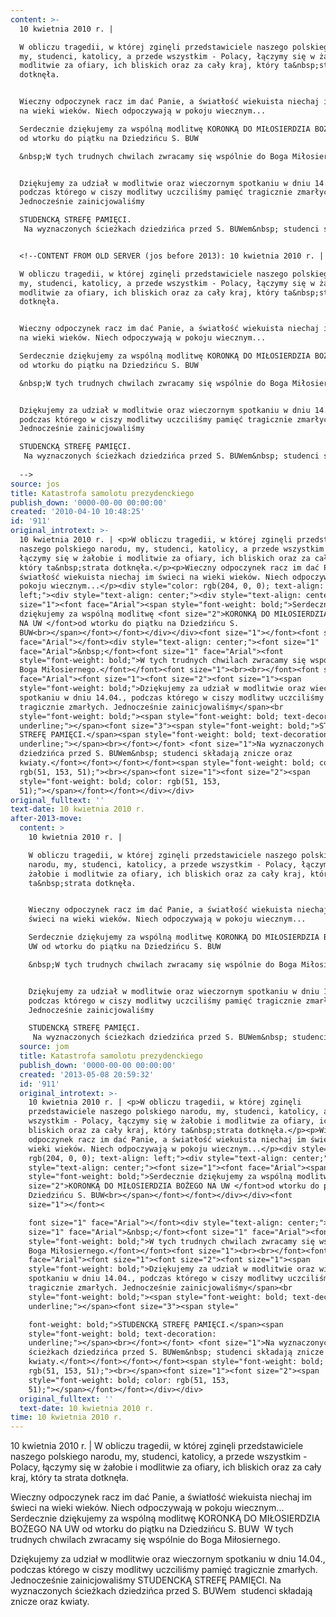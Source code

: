 ```yaml
---
content: >-
  10 kwietnia 2010 r. | 

  W obliczu tragedii, w której zginęli przedstawiciele naszego polskiego narodu,
  my, studenci, katolicy, a przede wszystkim - Polacy, łączymy się w żałobie i
  modlitwie za ofiary, ich bliskich oraz za cały kraj, który ta&nbsp;strata
  dotknęła.


  Wieczny odpoczynek racz im dać Panie, a światłość wiekuista niechaj im świeci
  na wieki wieków. Niech odpoczywają w pokoju wiecznym...

  Serdecznie dziękujemy za wspólną modlitwę KORONKĄ DO MIŁOSIERDZIA BOŻEGO NA UW
  od wtorku do piątku na Dziedzińcu S. BUW

  &nbsp;W tych trudnych chwilach zwracamy się wspólnie do Boga Miłosiernego.


  Dziękujemy za udział w modlitwie oraz wieczornym spotkaniu w dniu 14.04.,
  podczas którego w ciszy modlitwy uczciliśmy pamięć tragicznie zmarłych.
  Jednocześnie zainicjowaliśmy

  STUDENCKĄ STREFĘ PAMIĘCI.
   Na wyznaczonych ścieżkach dziedzińca przed S. BUWem&nbsp; studenci składają znicze oraz kwiaty.


  <!--CONTENT FROM OLD SERVER (jos before 2013): 10 kwietnia 2010 r. | 

  W obliczu tragedii, w której zginęli przedstawiciele naszego polskiego narodu,
  my, studenci, katolicy, a przede wszystkim - Polacy, łączymy się w żałobie i
  modlitwie za ofiary, ich bliskich oraz za cały kraj, który ta&nbsp;strata
  dotknęła.


  Wieczny odpoczynek racz im dać Panie, a światłość wiekuista niechaj im świeci
  na wieki wieków. Niech odpoczywają w pokoju wiecznym...

  Serdecznie dziękujemy za wspólną modlitwę KORONKĄ DO MIŁOSIERDZIA BOŻEGO NA UW
  od wtorku do piątku na Dziedzińcu S. BUW

  &nbsp;W tych trudnych chwilach zwracamy się wspólnie do Boga Miłosiernego.


  Dziękujemy za udział w modlitwie oraz wieczornym spotkaniu w dniu 14.04.,
  podczas którego w ciszy modlitwy uczciliśmy pamięć tragicznie zmarłych.
  Jednocześnie zainicjowaliśmy

  STUDENCKĄ STREFĘ PAMIĘCI.
   Na wyznaczonych ścieżkach dziedzińca przed S. BUWem&nbsp; studenci składają znicze oraz kwiaty.
                    
  -->
source: jos
title: Katastrofa samolotu prezydenckiego
publish_down: '0000-00-00 00:00:00'
created: '2010-04-10 10:48:25'
id: '911'
original_introtext: >-
  10 kwietnia 2010 r. | <p>W obliczu tragedii, w której zginęli przedstawiciele
  naszego polskiego narodu, my, studenci, katolicy, a przede wszystkim - Polacy,
  łączymy się w żałobie i modlitwie za ofiary, ich bliskich oraz za cały kraj,
  który ta&nbsp;strata dotknęła.</p><p>Wieczny odpoczynek racz im dać Panie, a
  światłość wiekuista niechaj im świeci na wieki wieków. Niech odpoczywają w
  pokoju wiecznym...</p><div style="color: rgb(204, 0, 0); text-align:
  left;"><div style="text-align: center;"><div style="text-align: center;"><font
  size="1"><font face="Arial"><span style="font-weight: bold;">Serdecznie
  dziękujemy za wspólną modlitwę <font size="2">KORONKĄ DO MIŁOSIERDZIA BOŻEGO
  NA UW </font>od wtorku do piątku na Dziedzińcu S.
  BUW<br></span></font></font></div></div><font size="1"></font><font size="1"
  face="Arial"></font><div style="text-align: center;"><font size="1"
  face="Arial">&nbsp;</font><font size="1" face="Arial"><font
  style="font-weight: bold;">W tych trudnych chwilach zwracamy się wspólnie do
  Boga Miłosiernego.</font></font><font size="1"><br><br></font><font size="2"
  face="Arial"><font size="1"><font size="2"><font size="1"><span
  style="font-weight: bold;">Dziękujemy za udział w modlitwie oraz wieczornym
  spotkaniu w dniu 14.04., podczas którego w ciszy modlitwy uczciliśmy pamięć
  tragicznie zmarłych. Jednocześnie zainicjowaliśmy</span><br
  style="font-weight: bold;"><span style="font-weight: bold; text-decoration:
  underline;"></span><font size="3"><span style="font-weight: bold;">STUDENCKĄ
  STREFĘ PAMIĘCI.</span><span style="font-weight: bold; text-decoration:
  underline;"></span><br></font></font> <font size="1">Na wyznaczonych ścieżkach
  dziedzińca przed S. BUWem&nbsp; studenci składają znicze oraz
  kwiaty.</font></font></font></font><span style="font-weight: bold; color:
  rgb(51, 153, 51);"><br></span><font size="1"><font size="2"><span
  style="font-weight: bold; color: rgb(51, 153,
  51);"></span></font></font></div></div>                  
original_fulltext: ''
text-date: 10 kwietnia 2010 r.
after-2013-move:
  content: >
    10 kwietnia 2010 r. | 

    W obliczu tragedii, w której zginęli przedstawiciele naszego polskiego
    narodu, my, studenci, katolicy, a przede wszystkim - Polacy, łączymy się w
    żałobie i modlitwie za ofiary, ich bliskich oraz za cały kraj, który
    ta&nbsp;strata dotknęła.


    Wieczny odpoczynek racz im dać Panie, a światłość wiekuista niechaj im
    świeci na wieki wieków. Niech odpoczywają w pokoju wiecznym...

    Serdecznie dziękujemy za wspólną modlitwę KORONKĄ DO MIŁOSIERDZIA BOŻEGO NA
    UW od wtorku do piątku na Dziedzińcu S. BUW

    &nbsp;W tych trudnych chwilach zwracamy się wspólnie do Boga Miłosiernego.


    Dziękujemy za udział w modlitwie oraz wieczornym spotkaniu w dniu 14.04.,
    podczas którego w ciszy modlitwy uczciliśmy pamięć tragicznie zmarłych.
    Jednocześnie zainicjowaliśmy

    STUDENCKĄ STREFĘ PAMIĘCI.
     Na wyznaczonych ścieżkach dziedzińca przed S. BUWem&nbsp; studenci składają znicze oraz kwiaty.
  source: jom
  title: Katastrofa samolotu prezydenckiego
  publish_down: '0000-00-00 00:00:00'
  created: '2013-05-08 20:59:32'
  id: '911'
  original_introtext: >-
    10 kwietnia 2010 r. | <p>W obliczu tragedii, w której zginęli
    przedstawiciele naszego polskiego narodu, my, studenci, katolicy, a przede
    wszystkim - Polacy, łączymy się w żałobie i modlitwie za ofiary, ich
    bliskich oraz za cały kraj, który ta&nbsp;strata dotknęła.</p><p>Wieczny
    odpoczynek racz im dać Panie, a światłość wiekuista niechaj im świeci na
    wieki wieków. Niech odpoczywają w pokoju wiecznym...</p><div style="color:
    rgb(204, 0, 0); text-align: left;"><div style="text-align: center;"><div
    style="text-align: center;"><font size="1"><font face="Arial"><span
    style="font-weight: bold;">Serdecznie dziękujemy za wspólną modlitwę <font
    size="2">KORONKĄ DO MIŁOSIERDZIA BOŻEGO NA UW </font>od wtorku do piątku na
    Dziedzińcu S. BUW<br></span></font></font></div></div><font
    size="1"></font><

    font size="1" face="Arial"></font><div style="text-align: center;"><font
    size="1" face="Arial">&nbsp;</font><font size="1" face="Arial"><font
    style="font-weight: bold;">W tych trudnych chwilach zwracamy się wspólnie do
    Boga Miłosiernego.</font></font><font size="1"><br><br></font><font size="2"
    face="Arial"><font size="1"><font size="2"><font size="1"><span
    style="font-weight: bold;">Dziękujemy za udział w modlitwie oraz wieczornym
    spotkaniu w dniu 14.04., podczas którego w ciszy modlitwy uczciliśmy pamięć
    tragicznie zmarłych. Jednocześnie zainicjowaliśmy</span><br
    style="font-weight: bold;"><span style="font-weight: bold; text-decoration:
    underline;"></span><font size="3"><span style="

    font-weight: bold;">STUDENCKĄ STREFĘ PAMIĘCI.</span><span
    style="font-weight: bold; text-decoration:
    underline;"></span><br></font></font> <font size="1">Na wyznaczonych
    ścieżkach dziedzińca przed S. BUWem&nbsp; studenci składają znicze oraz
    kwiaty.</font></font></font></font><span style="font-weight: bold; color:
    rgb(51, 153, 51);"><br></span><font size="1"><font size="2"><span
    style="font-weight: bold; color: rgb(51, 153,
    51);"></span></font></font></div></div>
  original_fulltext: ''
  text-date: 10 kwietnia 2010 r.
time: 10 kwietnia 2010 r.
---
```

10 kwietnia 2010 r. | 
W obliczu tragedii, w której zginęli przedstawiciele naszego polskiego narodu, my, studenci, katolicy, a przede wszystkim - Polacy, łączymy się w żałobie i modlitwie za ofiary, ich bliskich oraz za cały kraj, który ta&nbsp;strata dotknęła.

Wieczny odpoczynek racz im dać Panie, a światłość wiekuista niechaj im świeci na wieki wieków. Niech odpoczywają w pokoju wiecznym...
Serdecznie dziękujemy za wspólną modlitwę KORONKĄ DO MIŁOSIERDZIA BOŻEGO NA UW od wtorku do piątku na Dziedzińcu S. BUW
&nbsp;W tych trudnych chwilach zwracamy się wspólnie do Boga Miłosiernego.

Dziękujemy za udział w modlitwie oraz wieczornym spotkaniu w dniu 14.04., podczas którego w ciszy modlitwy uczciliśmy pamięć tragicznie zmarłych. Jednocześnie zainicjowaliśmy
STUDENCKĄ STREFĘ PAMIĘCI.
 Na wyznaczonych ścieżkach dziedzińca przed S. BUWem&nbsp; studenci składają znicze oraz kwiaty.


<!--CONTENT FROM OLD SERVER (jos before 2013): 10 kwietnia 2010 r. | 
W obliczu tragedii, w której zginęli przedstawiciele naszego polskiego narodu, my, studenci, katolicy, a przede wszystkim - Polacy, łączymy się w żałobie i modlitwie za ofiary, ich bliskich oraz za cały kraj, który ta&nbsp;strata dotknęła.

Wieczny odpoczynek racz im dać Panie, a światłość wiekuista niechaj im świeci na wieki wieków. Niech odpoczywają w pokoju wiecznym...
Serdecznie dziękujemy za wspólną modlitwę KORONKĄ DO MIŁOSIERDZIA BOŻEGO NA UW od wtorku do piątku na Dziedzińcu S. BUW
&nbsp;W tych trudnych chwilach zwracamy się wspólnie do Boga Miłosiernego.

Dziękujemy za udział w modlitwie oraz wieczornym spotkaniu w dniu 14.04., podczas którego w ciszy modlitwy uczciliśmy pamięć tragicznie zmarłych. Jednocześnie zainicjowaliśmy
STUDENCKĄ STREFĘ PAMIĘCI.
 Na wyznaczonych ścieżkach dziedzińca przed S. BUWem&nbsp; studenci składają znicze oraz kwiaty.
                  
-->

<!--{{json:{"created_date":"2010-04-10 10:48:25","publish_down":"0000-00-00 00:00:00","id":"911"}}}-->